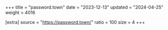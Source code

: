 +++
title = "password.town"
date = "2023-12-13"
updated = "2024-04-25"
weight = 4016

[extra]
source = "https://password.town/"
ratio = 100
size = 4
+++
